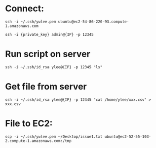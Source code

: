 # Connect:

```
ssh -i ~/.ssh/ywlee.pem ubuntu@ec2-54-86-220-93.compute-1.amazonaws.com
```
```
ssh -i {private_key} admin@{IP} -p 12345
```

# Run script on server

```
ssh -i ~/.ssh/id_rsa ylee@{IP} -p 12345 "ls"
```

# Get file from server

```
ssh -i ~/.ssh/id_rsa ylee@{IP} -p 12345 "cat /home/ylee/xxx.csv" > xxx.csv
```

# File to EC2:

```
scp -i ~/.ssh/ywlee.pem ~/Desktop/issue1.txt ubuntu@ec2-52-55-103-2.compute-1.amazonaws.com:/tmp
```

